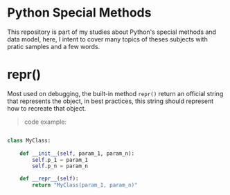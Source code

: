 # Python Special Methods
This repository is part of my studies about Python's special methods and data model, here, I intent to cover many topics of theses subjects with pratic samples and a few words.

# repr()
Most used on debugging, the built-in method `repr()` return an official string that represents the object, in best practices, this string should represent how to recreate that object. 

> code example: 

```python

class MyClass:
    
    def __init__(self, param_1, param_n):
        self.p_1 = param_1
        self.p_n = param_n

    def __repr__(self):
        return "MyClass(param_1, param_n)"

```